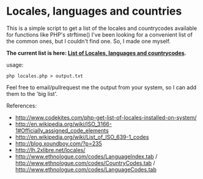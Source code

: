 Locales, languages and countries
================================

This is a simple script to get a list of the locales and countrycodes available for functions like PHP's strftime()
I've been looking for a convenient list of the common ones, but I couldn't find one. So, I made one myself.

**The current list is here: [List of Locales, languages and countrycodes](https://github.com/bobdenotter/locales/blob/master/locales_list.txt).**

usage:

    php locales.php > output.txt
    
Feel free to email/pullrequest me the output from your system, so I can add them to the 'big list'.

References: 
 - http://www.codekites.com/php-get-list-of-locales-installed-on-system/
 - http://en.wikipedia.org/wiki/ISO_3166-1#Officially_assigned_code_elements
 - http://en.wikipedia.org/wiki/List_of_ISO_639-1_codes
 - http://blog.xoundboy.com/?p=235
 - http://lh.2xlibre.net/locales/
 - http://www.ethnologue.com/codes/LanguageIndex.tab / http://www.ethnologue.com/codes/CountryCodes.tab / http://www.ethnologue.com/codes/LanguageCodes.tab

